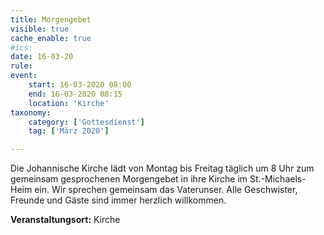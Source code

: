 ```yaml
---
title: Morgengebet
visible: true
cache_enable: true
#ics: 
date: 16-03-20
rule: 
event:
	start: 16-03-2020 08:00
	end: 16-03-2020 08:15
	location: 'Kirche'
taxonomy:
	category: ['Gottesdienst']
	tag: ['März 2020']

---
```

Die Johannische Kirche lädt von Montag bis Freitag täglich um 8 Uhr zum gemeinsam gesprochenen Morgengebet in ihre Kirche im St.-Michaels-Heim ein. Wir sprechen gemeinsam das Vaterunser. Alle Geschwister, Freunde und Gäste sind immer herzlich willkommen.



**Veranstaltungsort:** Kirche


